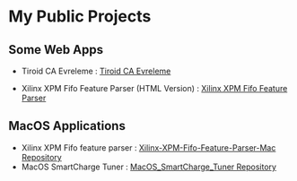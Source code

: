 # My Public Projects 


## Some Web Apps

- Tiroid CA Evreleme : [Tiroid CA Evreleme](https://kivancgnlp.github.io/WebApps/Tiroid_CA_Web_App/)

- Xilinx XPM Fifo Feature Parser (HTML Version) : [Xilinx XPM Fifo Feature Parser](https://kivancgnlp.github.io/WebApps/Xilinx_XPM_Fifo_Feature_Parser/fifo_feature_parser.html)


## MacOS Applications 

- Xilinx XPM Fifo feature parser : [Xilinx-XPM-Fifo-Feature-Parser-Mac Repository](https://github.com/kivancgnlp/Xilinx-XPM-Fifo-Feature-Parser-Mac)
- MacOS SmartCharge Tuner : [MacOS_SmartCharge_Tuner Repository](https://github.com/kivancgnlp/MacOS_SmartCharge_Tuner)

